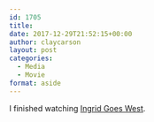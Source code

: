```yaml
---
id: 1705
title: 
date: 2017-12-29T21:52:15+00:00
author: claycarson
layout: post
categories: 
  - Media
  - Movie
format: aside
---
```

I finished watching [Ingrid Goes West](http://m.imdb.com/title/tt5962210/?ref=m_nv_sr_1).